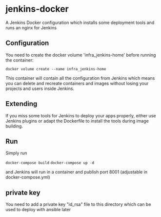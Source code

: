 # jenkins-docker

A Jenkins Docker configuration which installs some deployment tools and runs an nginx for Jenkins

## Configuration

You need to create the docker volume 'infra_jenkins-home' before running the container:

`docker volume create --name infra_jenkins-home`

This container will contain all the configuration from Jenkins which means you can delete and recreate containers and images without losing your projects and users inside Jenkins.

## Extending

If you miss some tools for Jenkins to deploy your apps properly, either use Jenkins plugins or adapt the Dockerfile to install the tools during image building.

## Run

Simply run

`docker-compose build`
`docker-compose up -d`

and Jenkins will run in a container and publish port 8001 (adjustable in docker-compose.yml)

## private key

You need to add a private key "id_rsa" file to this directory which can be used to deploy with ansible later
